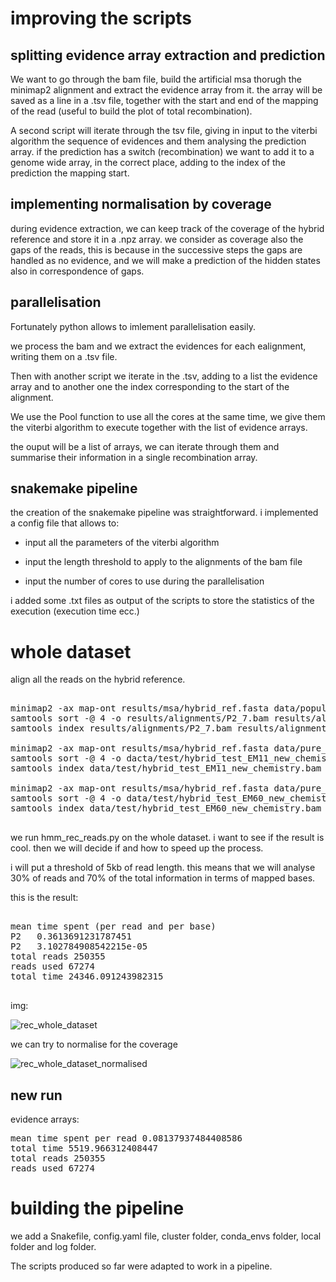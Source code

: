 # improving the scripts

## splitting evidence array extraction and prediction

We want to go through the bam file, build the artificial msa thorugh the minimap2 alignment and extract the evidence array from it. the array will be saved as a line in a .tsv file, together with the start and end of the mapping of the read (useful to build the plot of total recombination).

A second script will iterate through the tsv file, giving in input to the viterbi algorithm the sequence of evidences and them analysing the prediction array. if the prediction has a switch (recombination) we want to add it to a genome wide array, in the correct place, adding to the index of the prediction the mapping start.

## implementing normalisation by coverage

during evidence extraction, we can keep track of the coverage of the hybrid reference and store it in a .npz array. we consider as coverage also the gaps of the reads, this is because in the successive steps the gaps are handled as no evidence, and we will make a prediction of the hidden states also in correspondence of gaps.

## parallelisation

Fortunately python allows to imlement parallelisation easily.

we process the bam and we extract the evidences for each ealignment, writing them on a .tsv file.

Then with another script we iterate in the .tsv, adding to a list the evidence array and to another one the index corresponding to the start of the alignment.

We use the Pool function to use all the cores at the same time, we give them the viterbi algorithm to execute together with the list of evidence arrays.

the ouput will be a list of arrays, we can iterate through them and summarise their information in a single recombination array.

## snakemake pipeline

the creation of the snakemake pipeline was straightforward. i implemented a config file that allows to:

- input all the parameters of the viterbi algorithm

- input the length threshold to apply to the alignments of the bam file

- input the number of cores to use during the parallelisation

i added some .txt files as output of the scripts to store the statistics of the execution (execution time ecc.)



# whole dataset

align all the reads on the hybrid reference.

<pre>

minimap2 -ax map-ont results/msa/hybrid_ref.fasta data/population_reads/P2_7.fastq.gz > results/alignments/P2_7.sam
samtools sort -@ 4 -o results/alignments/P2_7.bam results/alignments/P2_7.sam
samtools index results/alignments/P2_7.bam results/alignments/P2_7.bam.bai

minimap2 -ax map-ont results/msa/hybrid_ref.fasta data/pure_reads/EM11_new_chemistry.fastq.gz > data/test/hybrid_test_EM11_new_chemistry.sam
samtools sort -@ 4 -o dacta/test/hybrid_test_EM11_new_chemistry.bam data/test/hybrid_test_EM11_new_chemistry.sam
samtools index data/test/hybrid_test_EM11_new_chemistry.bam data/test/hybrid_test_EM11_new_chemistry.bam.bai

minimap2 -ax map-ont results/msa/hybrid_ref.fasta data/pure_reads/EM60_new_chemistry.fastq.gz > data/test/hybrid_test_EM60_new_chemistry.sam
samtools sort -@ 4 -o data/test/hybrid_test_EM60_new_chemistry.bam data/test/hybrid_test_EM60_new_chemistry.sam
samtools index data/test/hybrid_test_EM60_new_chemistry.bam data/test/hybrid_test_EM60_new_chemistry.bam.bai

</pre>

we run hmm_rec_reads.py on the whole dataset. i want to see if the result is cool. then we will decide if and how to speed up the process.

i will put a threshold of 5kb of read length. this means that we will analyse 30% of reads and 70% of the total information in terms of mapped bases.

this is the result:

<pre>

mean time spent (per read and per base)
P2   0.3613691231787451
P2   3.102784908542215e-05
total reads 250355
reads used 67274
total time 24346.091243982315

</pre>

img:

![rec_whole_dataset](../results/plots/genomewide_recombination/P2_7.png)

we can try to normalise for the coverage

![rec_whole_dataset_normalised](../results/plots/genomewide_recombination/P2_7_normalised_for_coverage.png)

## new run

evidence arrays:

<pre>
mean time spent per read 0.08137937484408586
total time 5519.966312408447
total reads 250355
reads used 67274
</pre>

# building the pipeline

we add a Snakefile, config.yaml file, cluster folder, conda_envs folder, local folder and log folder.

The scripts produced so far were adapted to work in a pipeline.